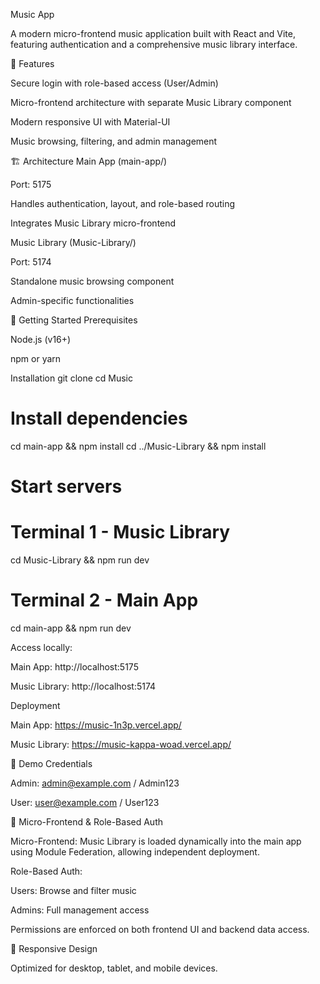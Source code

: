 Music App

A modern micro-frontend music application built with React and Vite, featuring authentication and a comprehensive music library interface.

🎵 Features

Secure login with role-based access (User/Admin)

Micro-frontend architecture with separate Music Library component

Modern responsive UI with Material-UI

Music browsing, filtering, and admin management

🏗 Architecture
Main App (main-app/)

Port: 5175

Handles authentication, layout, and role-based routing

Integrates Music Library micro-frontend

Music Library (Music-Library/)

Port: 5174

Standalone music browsing component

Admin-specific functionalities

🚀 Getting Started
Prerequisites

Node.js (v16+)

npm or yarn

Installation
git clone <repository-url>
cd Music

# Install dependencies
cd main-app && npm install
cd ../Music-Library && npm install

# Start servers
# Terminal 1 - Music Library
cd Music-Library && npm run dev
# Terminal 2 - Main App
cd main-app && npm run dev


Access locally:

Main App: http://localhost:5175

Music Library: http://localhost:5174

Deployment

Main App: https://music-1n3p.vercel.app/

Music Library: https://music-kappa-woad.vercel.app/

🔐 Demo Credentials

Admin: admin@example.com / Admin123

User: user@example.com / User123

🧩 Micro-Frontend & Role-Based Auth

Micro-Frontend: Music Library is loaded dynamically into the main app using Module Federation, allowing independent deployment.

Role-Based Auth:

Users: Browse and filter music

Admins: Full management access

Permissions are enforced on both frontend UI and backend data access.

📱 Responsive Design

Optimized for desktop, tablet, and mobile devices.
